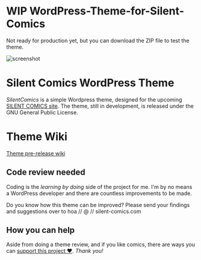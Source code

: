 WIP WordPress-Theme-for-Silent-Comics
=================================

Not ready for production yet, but you can download the ZIP file to test the theme.

![screenshot](http://silentcomics.com/images/screenshot.png)

# Silent Comics WordPress Theme

*SilentComics* is a simple Wordpress theme, designed for the upcoming [SILENT COMICS site](http://silent-comics.com). The theme, still in development, is released under the GNU General Public License.

# Theme Wiki
[Theme pre-release wiki](https://github.com/SilentComics/Silent-Comics-Wordpress-Theme/wiki/SilentComic-WordPress-Theme-wiki)

## Code review needed
Coding is the *learning by doing* side of the project for me. I'm by no means a WordPress developer and there are countless improvements to be made. 

Do you know how this theme can be improved? Please send your findings and suggestions over to hoa // @ // silent-comics.com

## How you can help
Aside from doing a theme review, and if you like comics, there are ways you can [support this project ♥](http://silentcomics.com/subscribe/). *Thank you!*
